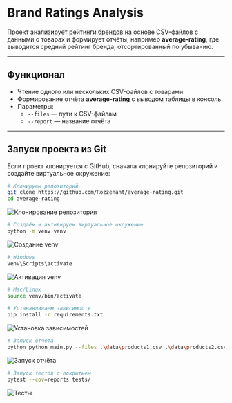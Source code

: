 # Brand Ratings Analysis

Проект анализирует рейтинги брендов на основе CSV-файлов с данными о товарах и формирует отчёты, например **average-rating**, где выводится средний рейтинг бренда, отсортированный по убыванию.

---

## Функционал

- Чтение одного или нескольких CSV-файлов с товарами.
- Формирование отчёта **average-rating** с выводом таблицы в консоль.
- Параметры:
  - `--files` — пути к CSV-файлам
  - `--report` — название отчёта

---

## Запуск проекта из Git

Если проект клонируется с GitHub, сначала клонируйте репозиторий и создайте виртуальное окружение:

```bash
# Клонируем репозиторий
git clone https://github.com/Rozzenant/average-rating.git
cd average-rating
```
![Клонирование репозитория](average-rating/images/image.png)

```bash
# Создаём и активируем виртуальное окружение
python -m venv venv
```

![Создание venv](average-rating/images/image2.png)

```bash
# Windows
venv\Scripts\activate
```
![Активация venv](average-rating/images/image3.png)

```bash
# Mac/Linux
source venv/bin/activate
```

```bash
# Устанавливаем зависимости
pip install -r requirements.txt
```
![Установка зависимостей](average-rating/images/image4.png)

```bash
# Запуск отчёта
python python main.py --files .\data\products1.csv .\data\products2.csv --report average-rating
```
![Запуск отчёта](average-rating/images/image5.png)

```bash
# Запуск тестов с покрытием
pytest --cov=reports tests/
```
![Тесты](average-rating/images/image6.png)

